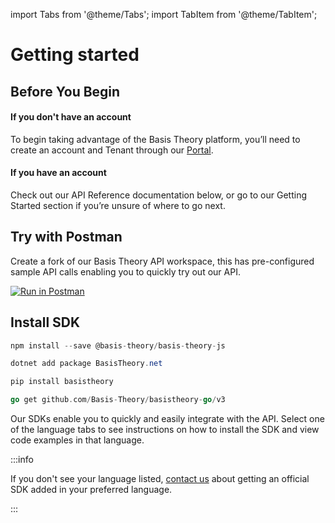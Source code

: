 import Tabs from '@theme/Tabs';
import TabItem from '@theme/TabItem';

# Getting started

## Before You Begin

#### If you don't have an account

To begin taking advantage of the Basis Theory platform, you’ll need to create an account and Tenant through our [Portal](https://portal.basistheory.com/register).

#### If you have an account

Check out our API Reference documentation below, or go to our Getting Started section if you’re unsure of where to go next.

## Try with Postman
Create a fork of our Basis Theory API workspace, this has pre-configured sample API calls enabling you to quickly try out our API.

[![Run in Postman](https://run.pstmn.io/button.svg)](https://app.getpostman.com/run-collection/14036973-bd016246-4d82-4753-82a0-e75a07d167c9?action=collection%2Ffork&collection-url=entityId%3D14036973-bd016246-4d82-4753-82a0-e75a07d167c9%26entityType%3Dcollection%26workspaceId%3Dcca928dd-d01d-4c7d-9002-84d5f2b33a63)

## Install SDK

<Tabs groupId="languages">
  <TabItem value="javascript" label="JavaScript">

```javascript
npm install --save @basis-theory/basis-theory-js
```

  </TabItem>
  <TabItem value="csharp" label="C#">

```csharp
dotnet add package BasisTheory.net 
```

  </TabItem>
  <TabItem value="python" label="Python">

```python
pip install basistheory
```

  </TabItem>
  <TabItem value="go" label="Go">

```go
go get github.com/Basis-Theory/basistheory-go/v3
```

  </TabItem>
</Tabs>

Our SDKs enable you to quickly and easily integrate with the API. Select one of the language tabs to see instructions on how to install the SDK and view code examples in that language.

:::info

If you don't see your language listed, [contact us](mailto:support@basistheory.com?subject=API%20SDK%20Language%20Support) about getting an official SDK added in your preferred language.

:::